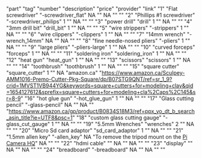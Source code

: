 "part"
"tag"
"number"
"description"
"price"
"provider"
"link"
"1"
"Flat screwdriver"
"-screwdriver_flat"
NA
""
NA
""
""
"2"
"Phillips #1 screwdriver"
"-screwdriver_philips"
1
""
NA
""
""
"3"
"power drill"
"drill"
1
""
NA
""
""
"4"
"3mm drill bit"
"drill_bit"
1
""
NA
""
""
"5"
"wire strippers"
"-strippers"
1
""
NA
""
""
"6"
"wire clippers"
"-clippers"
1
""
NA
""
""
"7"
"14mm wrench"
"-wrench_14mm"
NA
""
NA
""
""
"8"
"fine needle-nosed pliers"
"-pliers"
1
""
NA
""
""
"9"
"large pliers"
"-pliers-large"
1
""
NA
""
""
"10"
"curved forceps"
"forceps"
1
""
NA
""
""
"11"
"soldering iron"
"soldering_iron"
1
""
NA
""
""
"12"
"heat gun"
"heat_gun"
1
""
NA
""
""
"13"
"scissors"
"scissors"
1
""
NA
""
""
"14"
"toothbrush"
"toothbrush"
1
""
NA
""
""
"15"
"square cutter"
"square_cutter"
1
""
NA
"amazon.ca"
"https://www.amazon.ca/Sculpey-AMM1016-Premo-Cutter-Pkg-Square/dp/B07STG9QNT/ref=sr_1_9?crid=1MVST1VB944YG&keywords=square+cutters+for+modeling+clay&qid=1654127612&sprefix=square+cutters+for+modeling+cla%2Caps%2C145&sr=8-9"
"16"
"hot glue gun"
"-hot_glue_gun"
1
""
NA
""
""
"17"
"Glass cutting pencil"
"-glass-pencil"
NA
""
NA
""
"https://www.amazon.ca/gp/product/B0834S18M3/ref=ppx_yo_dt_b_search_asin_title?ie=UTF8&psc=1"
"18"
"custom glass cutting gauge"
"-glass_cut_gauge"
1
""
NA
""
""
"19"
"5.5mm Wrenches"
"wrenches"
2
""
NA
""
""
"20"
"Micro Sd card adaptor"
"sd_card_adaptor"
1
""
NA
""
""
"21"
"1.5mm allen key"
"-allen_key"
NA
"To remove the tripod mount on the [Pi Camera HQ](#camera)"
NA
""
""
"22"
"hdmi cable"
""
NA
""
NA
""
""
"23"
"display"
""
NA
""
NA
""
""
"24"
"breadboard"
"-breadboard"
NA
""
NA
""
""
